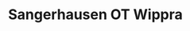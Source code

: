 ---
title: Sangerhausen OT Wippra
url: /sangerhausen-ot-wippra/
latitude: 51.573
longitude: 11.275
---